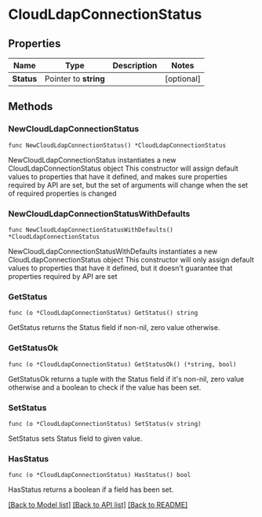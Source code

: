# CloudLdapConnectionStatus

## Properties

Name | Type | Description | Notes
------------ | ------------- | ------------- | -------------
**Status** | Pointer to **string** |  | [optional] 

## Methods

### NewCloudLdapConnectionStatus

`func NewCloudLdapConnectionStatus() *CloudLdapConnectionStatus`

NewCloudLdapConnectionStatus instantiates a new CloudLdapConnectionStatus object
This constructor will assign default values to properties that have it defined,
and makes sure properties required by API are set, but the set of arguments
will change when the set of required properties is changed

### NewCloudLdapConnectionStatusWithDefaults

`func NewCloudLdapConnectionStatusWithDefaults() *CloudLdapConnectionStatus`

NewCloudLdapConnectionStatusWithDefaults instantiates a new CloudLdapConnectionStatus object
This constructor will only assign default values to properties that have it defined,
but it doesn't guarantee that properties required by API are set

### GetStatus

`func (o *CloudLdapConnectionStatus) GetStatus() string`

GetStatus returns the Status field if non-nil, zero value otherwise.

### GetStatusOk

`func (o *CloudLdapConnectionStatus) GetStatusOk() (*string, bool)`

GetStatusOk returns a tuple with the Status field if it's non-nil, zero value otherwise
and a boolean to check if the value has been set.

### SetStatus

`func (o *CloudLdapConnectionStatus) SetStatus(v string)`

SetStatus sets Status field to given value.

### HasStatus

`func (o *CloudLdapConnectionStatus) HasStatus() bool`

HasStatus returns a boolean if a field has been set.


[[Back to Model list]](../README.md#documentation-for-models) [[Back to API list]](../README.md#documentation-for-api-endpoints) [[Back to README]](../README.md)


